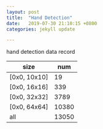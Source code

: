 ```yaml
---
layout: post
title:  "Hand Detection"
date:   2019-07-30 21:10:15 +0800
categories: jekyll update

---
```


hand detection data record

| size         | num   |
| ------------ | ----- |
| [0x0, 10x10] | 19    |
| [0x0, 16x16] | 339   |
| [0x0, 32x32] | 3789  |
| [0x0, 64x64] | 10380 |
| all          | 13050 |






